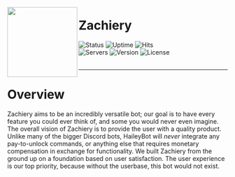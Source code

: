 <img src="https://images-ext-1.discordapp.net/external/dC-1akeyfA-y-XZoudDa9zQ9wAmulnWEkD42fT_PvlU/%3Fsize%3D512/https/cdn.discordapp.com/avatars/710062997086666773/d2aadd64ba9a04ad81c35d6db3a36262.webp?width=300&height=300" align="left" height="160px"><h1>Zachiery</h1>
  
![Status][status] ![Uptime][uptime] ![Hits][hits]  
![Servers][servers] ![Version][version] ![License][license]  
<br>

---
# Overview
Zachiery aims to be an incredibly versatile bot; our goal is to have every feature you could ever think of, and some you would never even imagine. The overall vision of Zachiery is to provide the user with a quality product. Unlike many of the bigger Discord bots, HaileyBot will _never_ integrate any pay-to-unlock commands, or anything else that requires monetary compensation in exchange for functionality. We built Zachiery from the ground up on a foundation based on user satisfaction. The user experience is our top priority, because without the userbase, this bot would not exist.

[status]: https://img.shields.io/badge/dynamic/json?color=brightgreen&label=status&query=status&url=https%3A%2F%2Fdiscord.bots.gg%2Fapi%2Fv1%2Fbots%2F423637161632464906&style=flat-square
[uptime]: https://img.shields.io/uptimerobot/ratio/m784065506-f9e54410b7e5bb102ad08c84?style=flat-square&color=0a0
[servers]: https://img.shields.io/badge/dynamic/json?label=servers&query=guildCount&url=https%3A%2F%2Fdiscord.bots.gg%2Fapi%2Fv1%2Fbots%2F423637161632464906&style=flat-square&color=2c75ff
[version]: https://img.shields.io/github/manifest-json/v/haileybot/haileybot.github.io?color=5F4DEF&style=flat-square
[license]: https://img.shields.io/github/license/haileybot/haileybot.github.io?style=flat-square&color=blueviolet
[hits]: http://hits.dwyl.com/haileybot/haileybotgithubio.svg
